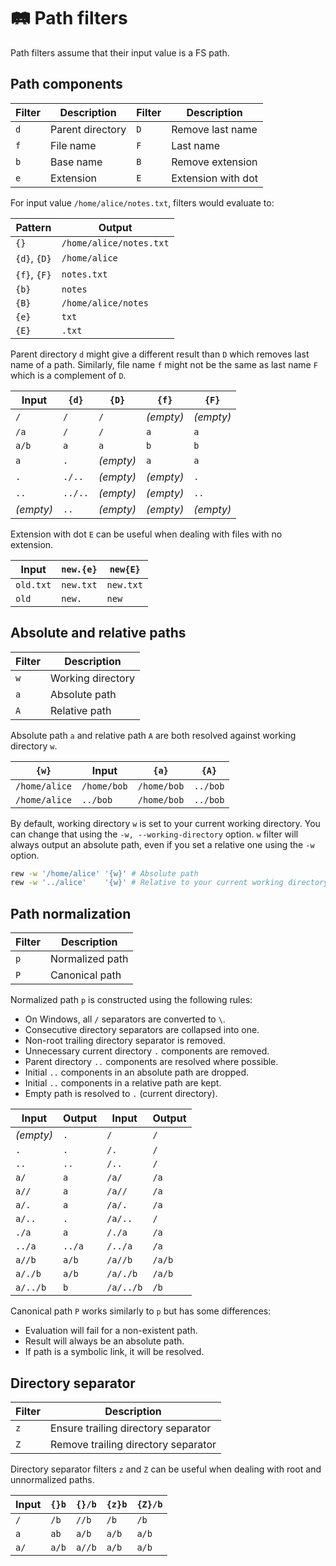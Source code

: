 # 🛤 Path filters

Path filters assume that their input value is a FS path.

## Path components

| Filter | Description      | Filter | Description        |
| ------ | ---------------- | ------ | ------------------ |
| `d`    | Parent directory | `D`    | Remove last name   |
| `f`    | File name        | `F`    | Last name          |
| `b`    | Base name        | `B`    | Remove extension   |
| `e`    | Extension        | `E`    | Extension with dot |

For input value `/home/alice/notes.txt`, filters would evaluate to:

| Pattern      | Output                  |
| ------------ | ----------------------- |
| `{}`         | `/home/alice/notes.txt` |
| `{d}`, `{D}` | `/home/alice`           |
| `{f}`, `{F}` | `notes.txt`             |
| `{b}`        | `notes`                 |
| `{B}`        | `/home/alice/notes`     |
| `{e}`        | `txt`                   |
| `{E}`        | `.txt`                  |

Parent directory `d` might give a different result than `D` which removes last name of a path.
Similarly, file name `f` might not be the same as last name `F` which is a complement of `D`.

| Input     | `{d}`   | `{D}`     | `{f}`     | `{F}`     |
| --------- | ------- | --------- | ----------| ----------|
| `/`       | `/`     | `/`       | *(empty)* | *(empty)* |
| `/a`      | `/`     | `/`       | `a`       | `a`       |
| `a/b`     | `a`     | `a`       | `b`       | `b`       |
| `a`       | `.`     | *(empty)* | `a`       | `a`       |
| `.`       | `./..`  | *(empty)* | *(empty)* | `.`       |
| `..`      | `../..` | *(empty)* | *(empty)* | `..`      |
| *(empty)* | `..`    | *(empty)* | *(empty)* | *(empty)* |

Extension with dot `E` can be useful when dealing with files with no extension.

| Input     | `new.{e}` | `new{E}`  |
| --------- | --------- | --------- |
| `old.txt` | `new.txt` | `new.txt` |
| `old`     | `new.`    | `new`     |

## Absolute and relative paths

| Filter | Description       |
| ------ | ----------------- |
| `w`    | Working directory |
| `a`    | Absolute path     |
| `A`    | Relative path     |

Absolute path `a` and relative path `A` are both resolved against working directory `w`.

| `{w}`         | Input       | `{a}`       | `{A}`    |
| ------------- | ----------- | ----------- | -------- |
| `/home/alice` | `/home/bob` | `/home/bob` | `../bob` |
| `/home/alice` | `../bob`    | `/home/bob` | `../bob` |

By default, working directory `w` is set to your current working directory.
You can change that using the `-w, --working-directory` option.
`w` filter will always output an absolute path, even if you set a relative one using the `-w` option.

```bash
rew -w '/home/alice' '{w}' # Absolute path
rew -w '../alice'    '{w}' # Relative to your current working directory
```

## Path normalization

| Filter | Description      |
| ------ | ---------------- |
| `p`    | Normalized path  |
| `P`    | Canonical path   |

Normalized path `p` is constructed using the following rules:

- On Windows, all `/` separators are converted to `\`.
- Consecutive directory separators are collapsed into one.
- Non-root trailing directory separator is removed.
- Unnecessary current directory `.` components are removed.
- Parent directory `..` components are resolved where possible.
- Initial `..` components in an absolute path are dropped.
- Initial `..` components in a relative path are kept.
- Empty path is resolved to `.` (current directory).

| Input     | Output | Input     | Output |
| --------- |------- | --------- |------- |
| *(empty)* | `.`    | `/`       | `/`    |
| `.`       | `.`    | `/.`      | `/`    |
| `..`      | `..`   | `/..`     | `/`    |
| `a/`      | `a`    | `/a/`     | `/a`   |
| `a//`     | `a`    | `/a//`    | `/a`   |
| `a/.`     | `a`    | `/a/.`    | `/a`   |
| `a/..`    | `.`    | `/a/..`   | `/`    |
| `./a`     | `a`    | `/./a`    | `/a`   |
| `../a`    | `../a` | `/../a`   | `/a`   |
| `a//b`    | `a/b`  | `/a//b`   | `/a/b` |
| `a/./b`   | `a/b`  | `/a/./b`  | `/a/b` |
| `a/../b`  | `b`    | `/a/../b` | `/b`   |

Canonical path `P` works similarly to `p` but has some differences:

- Evaluation will fail for a non-existent path.
- Result will always be an absolute path.
- If path is a symbolic link, it will be resolved.

## Directory separator

| Filter | Description                         |
| ------ | ----------------------------------- |
| `z`    | Ensure trailing directory separator |
| `Z`    | Remove trailing directory separator |

Directory separator filters `z` and `Z` can be useful when dealing with root and unnormalized paths.

| Input  | `{}b` | `{}/b` | `{z}b` | `{Z}/b` |
| ------ | ----- | -------| ------ | ------- |
| `/`    | `/b`  | `//b`  | `/b`   | `/b`    |
| `a`    | `ab`  | `a/b`  | `a/b`  | `a/b`   |
| `a/`   | `a/b` | `a//b` | `a/b`  | `a/b`   |
